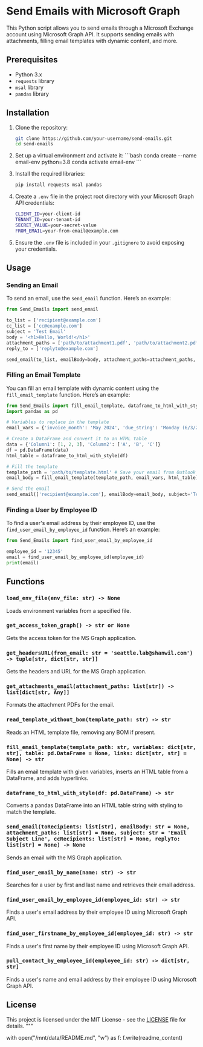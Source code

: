 # Send Emails with Microsoft Graph

This Python script allows you to send emails through a Microsoft Exchange account using Microsoft Graph API. It supports sending emails with attachments, filling email templates with dynamic content, and more.

## Prerequisites

- Python 3.x
- `requests` library
- `msal` library
- `pandas` library

## Installation

1. Clone the repository:
   ```bash
   git clone https://github.com/your-username/send-emails.git
   cd send-emails
   ```

2. Set up a virtual environment and activate it:
   \`\`\`bash
   conda create --name email-env python=3.8
   conda activate email-env
   \`\`\`

3. Install the required libraries:
   ```bash
   pip install requests msal pandas
   ```

4. Create a `.env` file in the project root directory with your Microsoft Graph API credentials:
   ```bash
   CLIENT_ID=your-client-id
   TENANT_ID=your-tenant-id
   SECRET_VALUE=your-secret-value
   FROM_EMAIL=your-from-email@example.com
   ```

6. Ensure the `.env` file is included in your `.gitignore` to avoid exposing your credentials.

## Usage

### Sending an Email

To send an email, use the `send_email` function. Here’s an example:

```python
from Send_Emails import send_email

to_list = ['recipient@example.com']
cc_list = ['cc@example.com']
subject = 'Test Email'
body = '<h1>Hello, World!</h1>'
attachment_paths = ['path/to/attachment1.pdf', 'path/to/attachment2.pdf']
reply_to = ['replyto@example.com']

send_email(to_list, emailBody=body, attachment_paths=attachment_paths, subject=subject, ccRecipients=cc_list, replyTo=reply_to)
```

### Filling an Email Template

You can fill an email template with dynamic content using the `fill_email_template` function. Here’s an example:

```python
from Send_Emails import fill_email_template, dataframe_to_html_with_style
import pandas as pd

# Variables to replace in the template
email_vars = {'invoice_month': 'May 2024', 'due_string': 'Monday (6/3/2024)'}

# Create a DataFrame and convert it to an HTML table
data = {'Column1': [1, 2, 3], 'Column2': ['A', 'B', 'C']}
df = pd.DataFrame(data)
html_table = dataframe_to_html_with_style(df)

# Fill the template
template_path = 'path/to/template.html' # Save your email from Outlook as an HTML file!
email_body = fill_email_template(template_path, email_vars, html_table)

# Send the email
send_email(['recipient@example.com'], emailBody=email_body, subject='Test Email')
```

### Finding a User by Employee ID

To find a user's email address by their employee ID, use the `find_user_email_by_employee_id` function. Here’s an example:

```python
from Send_Emails import find_user_email_by_employee_id

employee_id = '12345'
email = find_user_email_by_employee_id(employee_id)
print(email)
```

## Functions

### `load_env_file(env_file: str) -> None`

Loads environment variables from a specified file.

### `get_access_token_graph() -> str or None`

Gets the access token for the MS Graph application.

### `get_headersURL(from_email: str = 'seattle.lab@shanwil.com') -> tuple[str, dict[str, str]]`

Gets the headers and URL for the MS Graph application.

### `get_attachments_email(attachment_paths: list[str]) -> list[dict[str, Any]]`

Formats the attachment PDFs for the email.

### `read_template_without_bom(template_path: str) -> str`

Reads an HTML template file, removing any BOM if present.

### `fill_email_template(template_path: str, variables: dict[str, str], table: pd.DataFrame = None, links: dict[str, str] = None) -> str`

Fills an email template with given variables, inserts an HTML table from a DataFrame, and adds hyperlinks.

### `dataframe_to_html_with_style(df: pd.DataFrame) -> str`

Converts a pandas DataFrame into an HTML table string with styling to match the template.

### `send_email(toRecipients: list[str], emailBody: str = None, attachment_paths: list[str] = None, subject: str = 'Email Subject Line', ccRecipients: list[str] = None, replyTo: list[str] = None) -> None`

Sends an email with the MS Graph application.

### `find_user_email_by_name(name: str) -> str`

Searches for a user by first and last name and retrieves their email address.

### `find_user_email_by_employee_id(employee_id: str) -> str`

Finds a user's email address by their employee ID using Microsoft Graph API.

### `find_user_firstname_by_employee_id(employee_id: str) -> str`

Finds a user's first name by their employee ID using Microsoft Graph API.

### `pull_contact_by_employee_id(employee_id: str) -> dict[str, str]`

Finds a user's name and email address by their employee ID using Microsoft Graph API.

## License

This project is licensed under the MIT License - see the [LICENSE](LICENSE) file for details.
"""

with open("/mnt/data/README.md", "w") as f:
    f.write(readme_content)
